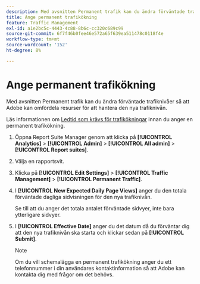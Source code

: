 ```yaml
---
description: Med avsnitten Permanent trafik kan du ändra förväntade trafiknivåer så att Adobe kan omfördela resurser för att hantera den nya trafiknivån.
title: Ange permanent trafikökning
feature: Traffic Management
exl-id: a1e2bc5c-4443-4c88-8b6c-cc320c689c99
source-git-commit: 6f7f46b0fee46e572a65f639ea511478c0118f4e
workflow-type: tm+mt
source-wordcount: '152'
ht-degree: 8%

---
```


# Ange permanent trafikökning

Med avsnitten Permanent trafik kan du ändra förväntade trafiknivåer så att Adobe kan omfördela resurser för att hantera den nya trafiknivån.

Läs informationen om [Ledtid som krävs för trafikökningar](/help/admin/admin/c-manage-report-suites/c-edit-report-suites/c-traffic-management/traffic-lead-time.md) innan du anger en permanent trafikökning.

1. Öppna Report Suite Manager genom att klicka på **[!UICONTROL Analytics]** > **[!UICONTROL Admin]** > **[!UICONTROL All admin]** > **[!UICONTROL Report suites]**.
1. Välja en rapportsvit.
1. Klicka på **[!UICONTROL Edit Settings]** > **[!UICONTROL Traffic Management]** > **[!UICONTROL Permanent Traffic]**.
1. I **[!UICONTROL New Expected Daily Page Views]** anger du den totala förväntade dagliga sidvisningen för den nya trafiknivån.

   Se till att du anger det totala antalet förväntade sidvyer, inte bara ytterligare sidvyer.
1. I **[!UICONTROL Effective Date]** anger du det datum då du förväntar dig att den nya trafiknivån ska starta och klickar sedan på **[!UICONTROL Submit]**.

   >[!NOTE]
   >
   >Om du vill schemalägga en permanent trafikökning anger du ett telefonnummer i din användares kontaktinformation så att Adobe kan kontakta dig med frågor om det behövs.
